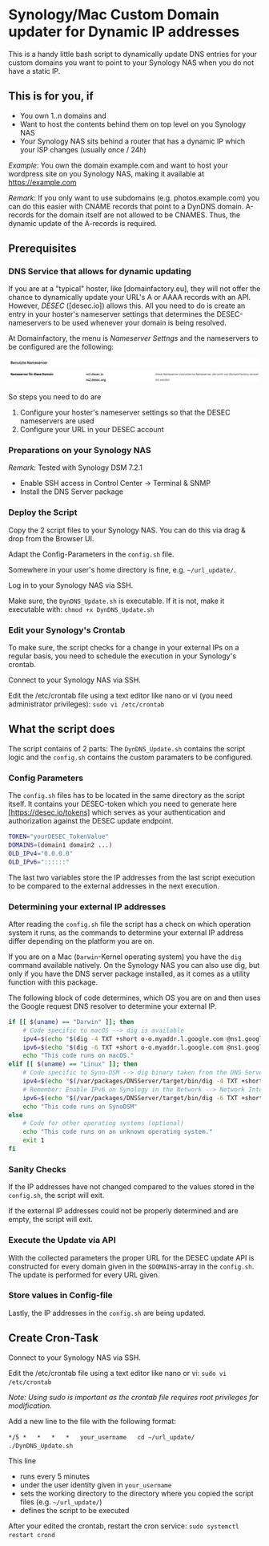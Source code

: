 # Synology/Mac Custom Domain updater for Dynamic IP addresses

This is a handy little bash script to dynamically update DNS entries for your custom domains you want to point to your Synology NAS when you do not have a static IP.

## This is for you, if

- You own 1..n domains and
- Want to host the contents behind them on top level on you Synology NAS
- Your Synology NAS sits behind a router that has a dynamic IP which your ISP changes (usually once / 24h)

*Example*: You own the domain example.com and want to host your wordpress site on you Synology NAS, making it available at <https://example.com>

*Remark*: If you only want to use subdomains (e.g. photos.example.com) you can do this easier with CNAME records that point to a DynDNS domain. A-records for the domain itself are not allowed to be CNAMES. Thus, the dynamic update of the A-records is required.

## Prerequisites

### DNS Service that allows for dynamic updating

If you are at a "typical" hoster, like [domainfactory.eu], they will not offer the chance to dynamically update your URL's A or AAAA records with an API. However, *DESEC* ([desec.io]) allows this. All you need to do is create an entry in your hoster's nameserver settings that determines the DESEC-nameservers to be used whenever your domain is being resolved.

At Domainfactory, the menu is *Nameserver Settngs* and the nameservers to be configured are the following:

![Nameserver Setting for external DNS](assets/dns_setting.png)

So steps you need to do are

1. Configure your hoster's nameserver settings so that the DESEC nameservers are used
2. Configure your URL in your DESEC account

### Preparations on your Synology NAS

*Remark*: Tested with Synology DSM 7.2.1

- Enable SSH access in Control Center -> Terminal & SNMP
- Install the DNS Server package

### Deploy the Script

Copy the 2 script files to your Synology NAS. You can do this via drag & drop from the Browser UI.

Adapt the Config-Parameters in the `config.sh` file.

Somewhere in your user's home directory is fine, e.g. `~/url_update/`.

Log in to your Synology NAS via SSH.

Make sure, the `DynDNS_Update.sh` is executable. If it is not, make it executable with: `chmod +x DynDNS_Update.sh`

### Edit your Synology's Crontab

To make sure, the script checks for a change in your external IPs on a regular basis, you need to schedule the execution in your Synology's crontab.

Connect to your Synology NAS via SSH.

Edit the /etc/crontab file using a text editor like nano or vi (you need administrator privileges): `sudo vi /etc/crontab`

## What the script does

The script contains of 2 parts: The `DynDNS_Update.sh` contains the script logic and the `config.sh` contains the custom paramaters to be configured.

### Config Parameters

The `config.sh` files has to be located in the same directory as the script itself. It contains your DESEC-token which you need to generate here [https://desec.io/tokens] which serves as your authentication and authorization against the DESEC update endpoint.

```bash
TOKEN="yourDESEC_TokenValue"
DOMAINS=(domain1 domain2 ...)
OLD_IPv4="0.0.0.0"
OLD_IPv6="::::::"
```

The last two variables store the IP addresses from the last script execution to be compared to the external addresses in the next execution.

### Determining your external IP addresses

After reading the `config.sh` file the script has a check on which operation system it runs, as the commands to determine your external IP address differ depending on the platform you are on.

If you are on a Mac (`Darwin`-Kernel operating system) you have the `dig` command available natively. On the Synology NAS you can also use dig, but only if you have the DNS server package installed, as it comes as a utility function with this package.

The following block of code determines, which OS you are on and then uses the Google request DNS resolver to determine your external IP.

```bash
if [[ $(uname) == "Darwin" ]]; then
    # Code specific to macOS --> dig is available
    ipv4=$(echo "$(dig -4 TXT +short o-o.myaddr.l.google.com @ns1.google.com)" | sed 's/^"//; s/"$//')
    ipv6=$(echo "$(dig -6 TXT +short o-o.myaddr.l.google.com @ns1.google.com)" | sed 's/^"//; s/"$//')
    echo "This code runs on macOS."
elif [[ $(uname) == "Linux" ]]; then
    # Code specific to Syno-DSM --> dig binary taken from the DNS Server package
    ipv4=$(echo "$(/var/packages/DNSServer/target/bin/dig -4 TXT +short o-o.myaddr.l.google.com @ns1.google.com)" | sed 's/^"//; s/"$//')
    # Remember: Enable IPv6 on Synology in the Network --> Network Interface --> Manage section first
    ipv6=$(echo "$(/var/packages/DNSServer/target/bin/dig -6 TXT +short o-o.myaddr.l.google.com @ns1.google.com)" | sed 's/^"//; s/"$//')
    echo "This code runs on SynoDSM"
else
    # Code for other operating systems (optional)
    echo "This code runs on an unknown operating system."
    exit 1
fi
```

### Sanity Checks

If the IP addresses have not changed compared to the values stored in the `config.sh`, the script will exit.

If the external IP addresses could not be properly determined and are empty, the script will exit.

### Execute the Update via API

With the collected parameters the proper URL for the DESEC update API is constructed for every domain given in the `$DOMAINS`-array in the `config.sh`. The update is performed for every URL given.

### Store values in Config-file

Lastly, the IP addresses in the `config.sh` are being updated.

## Create Cron-Task

Connect to your Synology NAS via SSH.

Edit the /etc/crontab file using a text editor like nano or vi: `sudo vi /etc/crontab`

*Note: Using sudo is important as the crontab file requires root privileges for modification.*

Add a new line to the file with the following format:

`*/5 *   *   *   *   your_username   cd ~/url_update/ ./DynDNS_Update.sh`

This line

- runs every 5 minutes
- under the user identity given in `your_username`
- sets the working directory to the directory where you copied the script files (e.g. `~/url_update/`)
- defines the script to be executed

After your edited the crontab, restart the cron service: `sudo systemctl restart crond`
